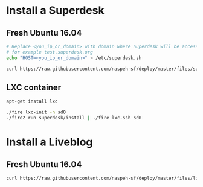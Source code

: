 # Install a Superdesk

## Fresh Ubuntu 16.04
```sh
# Replace <you_ip_or_domain> with domain where Superdesk will be accessible
# for example test.superdesk.org
echo "HOST=<you_ip_or_domain>" > /etc/superdesk.sh

curl https://raw.githubusercontent.com/naspeh-sf/deploy/master/files/superdesk/install | sudo bash
```

## LXC container
```sh
apt-get install lxc

./fire lxc-init -n sd0
./fire2 run superdesk/install | ./fire lxc-ssh sd0
```

# Install a Liveblog

## Fresh Ubuntu 16.04
```sh
curl https://raw.githubusercontent.com/naspeh-sf/deploy/master/files/liveblog/install | sudo bash
```
